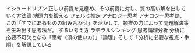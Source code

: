 イシュードリブン
	正しい前提を見極め、その前提に対し、質の高い解を出していく方法論
地頭力を鍛える
	フェルミ推定
アナロジー思考
	アナロジー思考は、この「すでにあるものの組み合わせ」を活かして、類推の力によって問題解決策を生み出す思考法だ。
ずるい考え方
	ラテラルシンキング
思考論理分析
	分析に必要不可欠となる「思考（頭の使い方）」「論理」そして「分析に必要な視点・手順」を解説している
